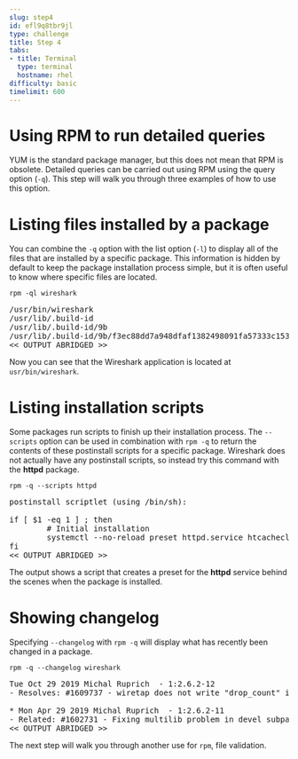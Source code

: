 ```yaml
---
slug: step4
id: efl9q8tbr9jl
type: challenge
title: Step 4
tabs:
- title: Terminal
  type: terminal
  hostname: rhel
difficulty: basic
timelimit: 600
---
```

# Using RPM to run detailed queries

YUM is the standard package manager, but this does not mean that RPM is
obsolete. Detailed queries can be carried out using RPM using the
query option (`-q`). This step will walk you through three examples of how to use
this option.

# Listing files installed by a package

You can combine the `-q` option with the list option (`-l`) to display all of the
files that are installed by a specific package. This information is hidden by
default to keep the package installation process simple, but it is often useful
to know where specific files are located.

```
rpm -ql wireshark
```

<pre class=file>
/usr/bin/wireshark
/usr/lib/.build-id
/usr/lib/.build-id/9b
/usr/lib/.build-id/9b/f3ec88dd7a948dfaf1382498091fa57333c153
<< OUTPUT ABRIDGED >>
</pre>

Now you can see that the Wireshark application is located at `usr/bin/wireshark`.

# Listing installation scripts

Some packages run scripts to finish up their installation process. The `--scripts`
option can be used in combination with `rpm -q` to return the contents of these
postinstall scripts for a specific package. Wireshark does not actually have
any postinstall scripts, so instead try this command with the __httpd__ package.

```
rpm -q --scripts httpd
```

<pre class=file>
postinstall scriptlet (using /bin/sh):

if [ $1 -eq 1 ] ; then
        # Initial installation
        systemctl --no-reload preset httpd.service htcacheclean.service httpd.socket &>/dev/null || :
fi
<< OUTPUT ABRIDGED >>
</pre>

The output shows a script that creates a preset for the __httpd__ service behind
the scenes when the package is installed.

# Showing changelog

Specifying `--changelog` with `rpm -q` will display what has recently been
changed in a package.

```
rpm -q --changelog wireshark
```

<pre class = file>
Tue Oct 29 2019 Michal Ruprich <mruprich@redhat.com> - 1:2.6.2-12
- Resolves: #1609737 - wiretap does not write "drop_count" in pcapng format

* Mon Apr 29 2019 Michal Ruprich <mruprich@redhat.com> - 1:2.6.2-11
- Related: #1602731 - Fixing multilib problem in devel subpackage
<< OUTPUT ABRIDGED >>
</pre>

The next step will walk you through another use for `rpm`, file validation.
